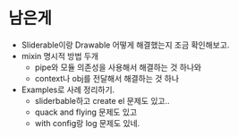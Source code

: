 # 남은게

- Sliderable이랑 Drawable 어떻게 해결했는지 조금 확인해보고.
- mixin 명시적 방법 두개
  - pipe와 모듈 의존성을 사용해서 해결하는 것 하나와
  - context나 obj를 전달해서 해결하는 것 하나
- Examples로 사례 정리하기.
  - sliderbable하고 create el 문제도 있고..
  - quack and flying 문제도 있고
  - with config랑 log 문제도 있네.
